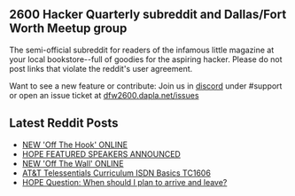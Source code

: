## 2600 Hacker Quarterly subreddit and Dallas/Fort Worth Meetup group
The semi-official subreddit for readers of the infamous little magazine at your local bookstore--full of goodies for the aspiring hacker. Please do not post links that violate the reddit's user agreement.

Want to see a new feature or contribute: 
Join us in [discord](https://dfw2600.dapla.net/chat) under #support or open an issue ticket at [dfw2600.dapla.net/issues](https://dfw2600.dapla.net/issues)

## Latest Reddit Posts
<!-- BLOG-POST-LIST:START -->
- [NEW 'Off The Hook' ONLINE](https://2600.com/hook/18-06-2025)
- [HOPE FEATURED SPEAKERS ANNOUNCED](https://2600.com/content/hope-featured-speakers-announced)
- [NEW 'Off The Wall' ONLINE](https://2600.com/wall/17-06-2025)
- [AT&T Telessentials Curriculum ISDN Basics TC1606](https://www.reddit.com/r/2600/comments/1l9fqie/att_telessentials_curriculum_isdn_basics_tc1606/)
- [HOPE Question: When should I plan to arrive and leave?](https://www.reddit.com/r/2600/comments/1l7z4r6/hope_question_when_should_i_plan_to_arrive_and/)
<!-- BLOG-POST-LIST:END -->
